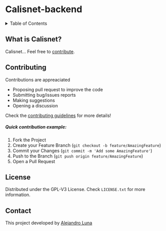 # Calisnet-backend

<!-- TABLE OF CONTENTS -->
<details>
  <summary>Table of Contents</summary>
  <ol>
    <li>
      <a href="#what-is-calisnet">What is Calisnet?</a>
    </li>
    <li><a href="#contributing">Contributing</a></li>
    <li><a href="#license">License</a></li>
    <li><a href="#contact">Contact</a></li>
  </ol>
</details>

## What is Calisnet?
Calisnet... Feel free to [contribute](https://github.com/alvarohghg/GymQuest/blob/main/CONTRIBUTING.md).

<!-- CONTRIBUTING -->
## Contributing

Contributions are appreaciated

-   Proposing pull request to improve the code
-   Submitting bug/issues reports
-   Making suggestions
-   Opening a discussion

Check the [contributing guidelines](https://github.com/alvarohghg/GymQuest/blob/main/CONTRIBUTING.md) for more details!

##### Quick contribution example:
1. Fork the Project
2. Create your Feature Branch (`git checkout -b feature/AmazingFeature`)
3. Commit your Changes (`git commit -m 'Add some AmazingFeature'`)
4. Push to the Branch (`git push origin feature/AmazingFeature`)
5. Open a Pull Request


<!-- LICENSE -->
## License

Distributed under the GPL-V3 License. Check `LICENSE.txt` for more information.
    
   
<!-- CONTACT -->
## Contact
This project developed by [Alejandro Luna](https://github.com/AlexLunaP)

